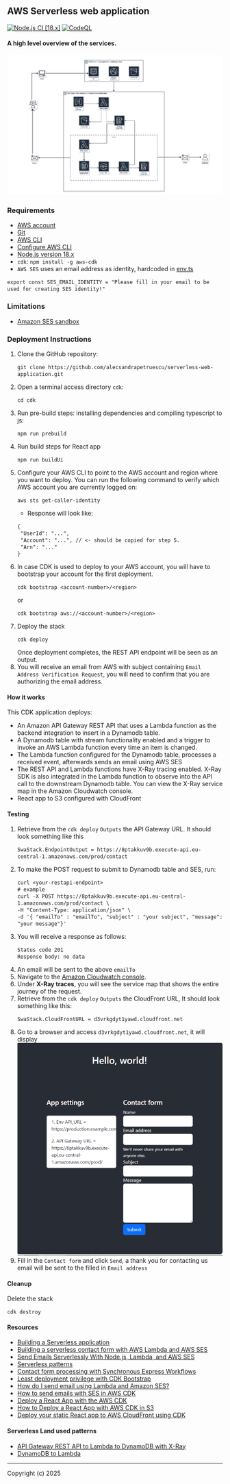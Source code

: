 ## AWS Serverless web application
[![Node.js CI [18.x]](https://github.com/alecsandrapetruescu/serverless-web-application/actions/workflows/node.js.yml/badge.svg)](https://github.com/alecsandrapetruescu/serverless-web-application/actions/workflows/node.js.yml)
[![CodeQL](https://github.com/alecsandrapetruescu/serverless-web-application/actions/workflows/codeql.yml/badge.svg)](https://github.com/alecsandrapetruescu/serverless-web-application/actions/workflows/codeql.yml)
#### A high level overview of the services.

![serverless-web-application-web-form-services.jpg](serverless-web-application-web-form-services.jpg)
### Requirements
- [AWS account](https://portal.aws.amazon.com/gp/aws/developer/registration/index.html)
- [Git](https://gist.github.com/alecsandrapetruescu/5aa99039842186ea8864d9ac10f73553)
- [AWS CLI](https://gist.github.com/alecsandrapetruescu/78a17b5c2e530787fea25814f6ccbc53)
- [Configure AWS CLI](README_AWSCLI_CONFIGURATION.md)
- [Node.js version 18.x](https://gist.github.com/alecsandrapetruescu/9e5d1b02f2a9644b14257c101c8dd332)
- `cdk`: `npm install -g aws-cdk`
- `AWS SES` uses an email address as identity, hardcoded in [env.ts](./cdk/env.ts)
```
export const SES_EMAIL_IDENTITY = "Please fill in your email to be used for creating SES identity!"
```
### Limitations
- [Amazon SES sandbox](https://docs.aws.amazon.com/ses/latest/dg/request-production-access.html)

### Deployment Instructions

1. Clone the GitHub repository:
    ``` 
    git clone https://github.com/alecsandrapetruescu/serverless-web-application.git
    ```
2. Open a terminal access directory `cdk`:
    ```
    cd cdk
    ```
3. Run pre-build steps: installing dependencies and compiling typescript to js:
    ```
    npm run prebuild
    ```
4. Run build steps for React app
    ```
    npm run buildUi
    ```
5. Configure your AWS CLI to point to the AWS account and region where you want to deploy. You can run the following command to verify which AWS account you are currently logged on:
    ```
    aws sts get-caller-identity
    ```
   * Response will look like:
   ```
   {
    "UserId": "...",
    "Account": "...", // <- should be copied for step 5.
    "Arn": "..."
   }
   ```
6. In case CDK is used to deploy to your AWS account, you will have to bootstrap your account for the first deployment.
    ```
    cdk bootstrap <account-number>/<region>
    ```
    or 
    ```
    cdk bootstrap aws://<account-number>/<region>
    ```
7. Deploy the stack
    ```
    cdk deploy
    ```
   Once deployment completes, the REST API endpoint will be seen as an output.
8. You will receive an email from AWS with subject containing `Email Address Verification Request`, you will need to
confirm that you are authorizing the email address.

#### How it works

This CDK application deploys:
* An Amazon API Gateway REST API that uses a Lambda function as the backend integration to 
insert in a Dynamodb table. 
* A Dynamodb table with stream functionality enabled and a trigger to invoke an AWS Lambda function every time an item is changed.
* The Lambda function configured for the Dynamodb table, processes a received event, afterwards sends an email using AWS SES
* The REST API and Lambda functions have X-Ray tracing enabled. 
X-Ray SDK is also integrated in the Lambda function to observe into the API call to the downstream Dynamodb table. 
You can view the X-Ray service map in the Amazon Cloudwatch console.
* React app to S3 configured with CloudFront

#### Testing

1. Retrieve from the `cdk deploy` `Outputs` the API Gateway URL. It should look something like this
    ```
    SwaStack.EndpointOutput = https://8ptakkuv9b.execute-api.eu-central-1.amazonaws.com/prod/contact
    ```
2. To make the POST request to submit to Dynamodb table and SES, run:
    ```
    curl <your-restapi-endpoint>
    # example
    curl -X POST https://8ptakkuv9b.execute-api.eu-central-1.amazonaws.com/prod/contact \
   -H "Content-Type: application/json" \
   -d '{ "emailTo" : "emailTo", "subject" : "your subject", "message": "your message"}'  
    ```
3. You will receive a response as follows:
    ```
   Status code 201
   Response body: no data
    ```
4. An email will be sent to the above `emailTo` 
5. Navigate to the [Amazon Cloudwatch console](https://console.aws.amazon.com/cloudwatch). 
6. Under **X-Ray traces**, you will see the service map that shows the entire journey of the request.
7. Retrieve from the `cdk deploy` `Outputs` the CloudFront URL, It should look something like this:
   ```
   SwaStack.CloudFrontURL = d3vrkgdyt1yawd.cloudfront.net
   ```
8. Go to a browser and access `d3vrkgdyt1yawd.cloudfront.net`, it will display
   ![contact-form.png](contact-form.png)
9. Fill in the `Contact form` and click `Send`, a thank you for contacting us email will be sent to the filled in `Email address`

#### Cleanup

Delete the stack

```
cdk destroy
```

#### Resources
- [Building a Serverless application](https://aws.amazon.com/getting-started/hands-on/build-serverless-web-app-lambda-apigateway-s3-dynamodb-cognito/)
- [Building a serverless contact form with AWS Lambda and AWS SES](https://awstip.com/building-a-serverless-contact-form-with-aws-lambda-and-aws-ses-6c07de5323)
- [Send Emails Serverlessly With Node.js, Lambda, and AWS SES](https://betterprogramming.pub/send-emails-serverlessly-with-node-js-lambda-and-aws-ses-186cba40d695)
- [Serverless patterns](https://serverlessland.com/patterns)
- [Contact form processing with Synchronous Express Workflows](https://github.com/aws-samples/contact-form-processing-with-synchronous-express-workflows)
- [Least deployment privilege with CDK Bootstrap](https://betterdev.blog/cdk-bootstrap-least-deployment-privilege/)
- [How do I send email using Lambda and Amazon SES?](https://aws.amazon.com/premiumsupport/knowledge-center/lambda-send-email-ses/)
- [How to send emails with SES in AWS CDK](https://bobbyhadz.com/blog/aws-ses-send-emails)
- [Deploy a React App with the AWS CDK](https://andrewevans.dev/blog/2023-02-21-deploy-a-react-app-with-the-aws-cdk/)
- [How to Deploy a React App with AWS CDK in S3](https://aws.plainenglish.io/how-to-deploy-a-react-app-with-aws-cdk-in-s3-aa9f8cb0e4a3)
- [Deploy your static React app to AWS CloudFront using CDK](https://paulallies.medium.com/deploy-your-static-react-app-to-aws-cloudfront-using-cdk-e53287e0052e)
#### Serverless Land used patterns
- [API Gateway REST API to Lambda to DynamoDB with X-Ray](https://serverlessland.com/patterns/apigw-lambda-dynamodb-xray-cdk)
- [DynamoDB to Lambda](https://serverlessland.com/patterns/dynamodb-lambda-cdk)


----
Copyright (c) 2025
